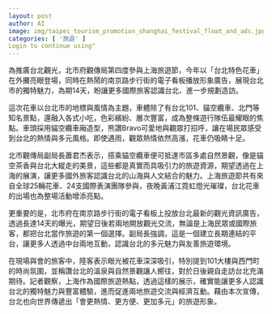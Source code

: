 ```yaml
---
layout: post
author: AI
image: img/taipei_tourism_promotion_shanghai_festival_float_and_ads.jpg
categories: [ '旅遊' ]
Login to continue using"
---
```

為推廣台北觀光，北市府觀傳局第四度參與上海旅遊節，今年以「台北特色花車」在外攤亮眼登場，同時在熱鬧的南京路步行街的電子看板播放形象廣告，展現台北市的獨特魅力，為期14天，盼讓更多國際旅客認識台北、進一步規劃造訪。

這次花車以台北市的地標與風情為主題，車體除了有台北101、貓空纜車、北門等知名景點，還融入各式小吃，色彩繽紛、層次豐富，成為整條遊行隊伍最耀眼的焦點。車頭採用貓空纜車廂造型，熊讚Bravo可愛地與觀眾打招呼，讓在場民眾感受到台北的熱情與多元風格。即使遇雨，觀眾熱情依然高漲，花車仍吸睛十足。

北市觀傳局副局長蕭君杰表示，搭乘貓空纜車便可抵達市區多處自然景觀，像是貓空茶香與台北大縱走的美景，這些都是真實而具吸引力的旅遊資源，期望透過在上海的展演，讓更多國外旅客認識台北的山海與人文結合的魅力。上海旅遊節共有來自全球25輛花車、24支國際表演團隊參與，夜晚黃浦江霓虹燈光璀璨，台北花車的出場也為整場活動增添亮點。

更重要的是，北市府在南京路步行街的電子看板上投放台北最新的觀光資訊廣告，透過長達14天的曝光，期望日後若兩地開放觀光交流，無論是上海民眾或國際旅客，都把台北當作旅遊的第一個選擇。副局長強調，這是一個建立長期連結的平台，讓更多人透過中台兩地互動，認識台北的多元魅力與友善旅遊環境。

在現場與會的旅客中，陸客表示眼光被花車深深吸引，特別提到101大樓與西門町的時尚氛圍，並稱讚台北的溫泉與自然景觀讓人嚮往，對於日後親自走訪台北充滿期待。記者觀察，上海作為國際旅遊熱點，透過這樣的展示，確實能讓更多人認識台北的獨特魅力與豐富體驗，進而促進兩地旅遊交流與經濟互動。藉由本次宣傳，台北也向世界傳遞出「會更熱情、更方便、更加多元」的旅遊形象。